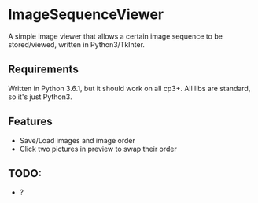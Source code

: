 # ImageSequenceViewer
A simple image viewer that allows a certain image sequence to be stored/viewed, written in Python3/TkInter.
## Requirements
Written in Python 3.6.1, but it should work on all cp3+. All libs are standard, so it's just Python3.
## Features
- Save/Load images and image order
- Click two pictures in preview to swap their order
## TODO:
- ?

